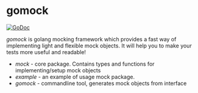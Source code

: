 # gomock

[![GoDoc](https://godoc.org/github.com/unkeep/gomock?status.svg)](https://godoc.org/github.com/unkeep/gomock)

*gomock* is golang mocking framework which provides a fast way of implementing light and flexible mock objects. It will help you to make your tests more useful and readable!

* _mock_ - core package. Contains types and functions for implementing/setup mock objects
* _example_ - an example of usage mock package.
* _gomock_ - commandline tool, generates mock objects from interface
